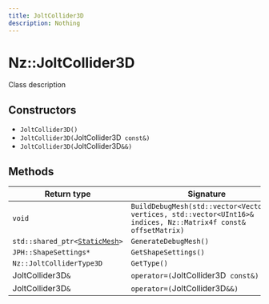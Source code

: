 ```yaml
---
title: JoltCollider3D
description: Nothing
---
```


# Nz::JoltCollider3D

Class description

## Constructors

- `JoltCollider3D()`
- `JoltCollider3D(`JoltCollider3D` const&)`
- `JoltCollider3D(`JoltCollider3D`&&)`

## Methods

| Return type | Signature |
| ----------- | --------- |
| `void` | `BuildDebugMesh(std::vector<Vector3f>& vertices, std::vector<UInt16>& indices, Nz::Matrix4f const& offsetMatrix)` |
| `std::shared_ptr<`[`StaticMesh`](documentation/generated/Utility/StaticMesh.md)`>` | `GenerateDebugMesh()` |
| `JPH::ShapeSettings*` | `GetShapeSettings()` |
| `Nz::JoltColliderType3D` | `GetType()` |
| JoltCollider3D`&` | `operator=(`JoltCollider3D` const&)` |
| JoltCollider3D`&` | `operator=(`JoltCollider3D`&&)` |
